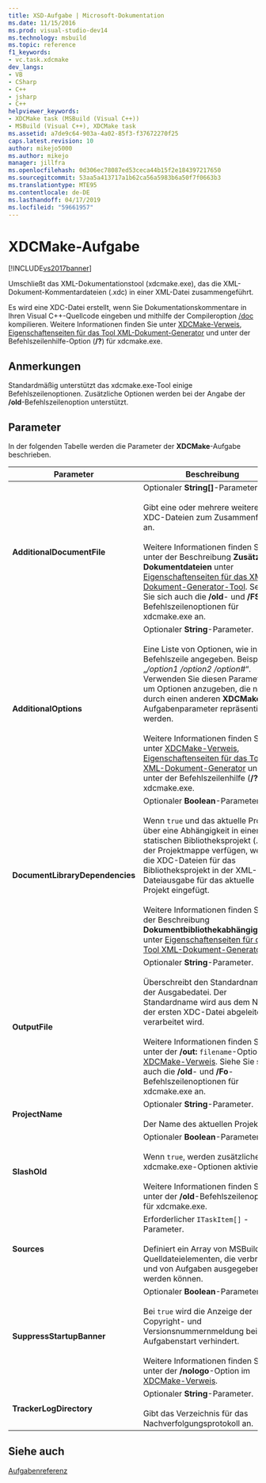 ```yaml
---
title: XSD-Aufgabe | Microsoft-Dokumentation
ms.date: 11/15/2016
ms.prod: visual-studio-dev14
ms.technology: msbuild
ms.topic: reference
f1_keywords:
- vc.task.xdcmake
dev_langs:
- VB
- CSharp
- C++
- jsharp
- C++
helpviewer_keywords:
- XDCMake task (MSBuild (Visual C++))
- MSBuild (Visual C++), XDCMake task
ms.assetid: a7de9c64-903a-4a02-85f3-f37672270f25
caps.latest.revision: 10
author: mikejo5000
ms.author: mikejo
manager: jillfra
ms.openlocfilehash: 0d306ec78087ed53ceca44b15f2e184397217650
ms.sourcegitcommit: 53aa5a413717a1b62ca56a5983b6a50f7f0663b3
ms.translationtype: MTE95
ms.contentlocale: de-DE
ms.lasthandoff: 04/17/2019
ms.locfileid: "59661957"
---
```

# <a name="xdcmake-task"></a>XDCMake-Aufgabe
[!INCLUDE[vs2017banner](../includes/vs2017banner.md)]

Umschließt das XML-Dokumentationstool (xdcmake.exe), das die XML-Dokument-Kommentardateien (.xdc) in einer XML-Datei zusammengeführt.  
  
 Es wird eine XDC-Datei erstellt, wenn Sie Dokumentationskommentare in Ihren Visual C++-Quellcode eingeben und mithilfe der Compileroption [/doc](http://msdn.microsoft.com/library/b54f7e2c-f28f-4f46-9ed6-0db09be2cc63) kompilieren. Weitere Informationen finden Sie unter [XDCMake-Verweis](http://msdn.microsoft.com/library/14e65747-d000-4343-854b-8393bf01cbac), [Eigenschaftenseiten für das Tool XML-Dokument-Generator](http://msdn.microsoft.com/library/645912b5-197a-4c36-ba58-64df09444ca0) und unter der Befehlszeilenhilfe-Option (**/?**) für xdcmake.exe.  
  
## <a name="remarks"></a>Anmerkungen  
 Standardmäßig unterstützt das xdcmake.exe-Tool einige Befehlszeilenoptionen. Zusätzliche Optionen werden bei der Angabe der **/old**-Befehlszeilenoption unterstützt.  
  
## <a name="parameters"></a>Parameter  
 In der folgenden Tabelle werden die Parameter der **XDCMake**-Aufgabe beschrieben.  
  
|Parameter|Beschreibung|  
|---------------|-----------------|  
|**AdditionalDocumentFile**|Optionaler **String[]**-Parameter.<br /><br /> Gibt eine oder mehrere weitere XDC-Dateien zum Zusammenführen an.<br /><br /> Weitere Informationen finden Sie unter der Beschreibung **Zusätzliche Dokumentdateien** unter [Eigenschaftenseiten für das XML-Dokument-Generator-Tool](http://msdn.microsoft.com/library/645912b5-197a-4c36-ba58-64df09444ca0). Sehen Sie sich auch die **/old**- und **/FS**-Befehlszeilenoptionen für xdcmake.exe an.|  
|**AdditionalOptions**|Optionaler **String**-Parameter.<br /><br /> Eine Liste von Optionen, wie in der Befehlszeile angegeben. Beispiel: „*/option1 /option2 /option#*“. Verwenden Sie diesen Parameter, um Optionen anzugeben, die nicht durch einen anderen **XDCMake**-Aufgabenparameter repräsentiert werden.<br /><br /> Weitere Informationen finden Sie unter [XDCMake-Verweis](http://msdn.microsoft.com/library/14e65747-d000-4343-854b-8393bf01cbac), [Eigenschaftenseiten für das Tool XML-Dokument-Generator](http://msdn.microsoft.com/library/645912b5-197a-4c36-ba58-64df09444ca0) und unter der Befehlszeilenhilfe (**/?**) für xdcmake.exe.|  
|**DocumentLibraryDependencies**|Optionaler **Boolean**-Parameter.<br /><br /> Wenn `true` und das aktuelle Projekt über eine Abhängigkeit in einem statischen Bibliotheksprojekt (.lib) in der Projektmappe verfügen, werden die XDC-Dateien für das Bibliotheksprojekt in der XML-Dateiausgabe für das aktuelle Projekt eingefügt.<br /><br /> Weitere Informationen finden Sie in der Beschreibung **Dokumentbibliothekabhängigkeiten** unter [Eigenschaftenseiten für das Tool XML-Dokument-Generator](http://msdn.microsoft.com/library/645912b5-197a-4c36-ba58-64df09444ca0).|  
|**OutputFile**|Optionaler **String**-Parameter.<br /><br /> Überschreibt den Standardnamen der Ausgabedatei. Der Standardname wird aus dem Namen der ersten XDC-Datei abgeleitet, die verarbeitet wird.<br /><br /> Weitere Informationen finden Sie unter der **/out:** `filename`-Option im [XDCMake-Verweis](http://msdn.microsoft.com/library/14e65747-d000-4343-854b-8393bf01cbac). Siehe Sie sich auch die **/old**- und **/Fo**-Befehlszeilenoptionen für xdcmake.exe an.|  
|**ProjectName**|Optionaler **String**-Parameter.<br /><br /> Der Name des aktuellen Projekts.|  
|**SlashOld**|Optionaler **Boolean**-Parameter.<br /><br /> Wenn `true`, werden zusätzliche xdcmake.exe-Optionen aktiviert.<br /><br /> Weitere Informationen finden Sie unter der **/old**-Befehlszeilenoption für xdcmake.exe.|  
|**Sources**|Erforderlicher `ITaskItem[]` -Parameter.<br /><br /> Definiert ein Array von MSBuild-Quelldateielementen, die verbraucht und von Aufgaben ausgegeben werden können.|  
|**SuppressStartupBanner**|Optionaler **Boolean**-Parameter.<br /><br /> Bei `true` wird die Anzeige der Copyright- und Versionsnummernmeldung bei Aufgabenstart verhindert.<br /><br /> Weitere Informationen finden Sie unter der **/nologo**-Option im [XDCMake-Verweis](http://msdn.microsoft.com/library/14e65747-d000-4343-854b-8393bf01cbac).|  
|**TrackerLogDirectory**|Optionaler **String**-Parameter.<br /><br /> Gibt das Verzeichnis für das Nachverfolgungsprotokoll an.|  
  
## <a name="see-also"></a>Siehe auch  
 [Aufgabenreferenz](../msbuild/msbuild-task-reference.md)
